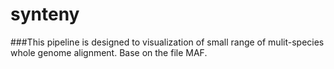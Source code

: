 # synteny
###This pipeline is designed to visualization of small range of mulit-species whole genome alignment. Base on the file MAF. 

